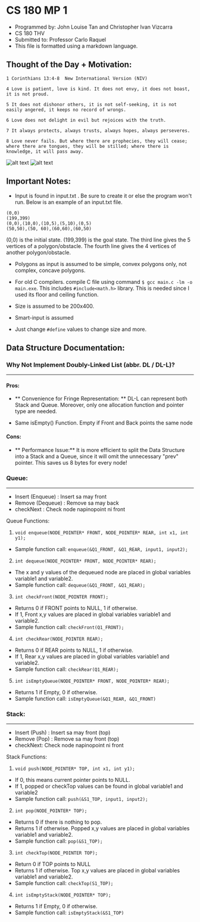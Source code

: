 # CS 180 MP 1
* Programmed by: John Louise Tan and Christopher Ivan Vizcarra
* CS 180 THV
* Submitted to: Professor Carlo Raquel
* This file is formatted using a markdown language.

## Thought of the Day + Motivation:

```
1 Corinthians 13:4-8  New International Version (NIV)

4 Love is patient, love is kind. It does not envy, it does not boast, it is not proud.

5 It does not dishonor others, it is not self-seeking, it is not easily angered, it keeps no record of wrongs.

6 Love does not delight in evil but rejoices with the truth.

7 It always protects, always trusts, always hopes, always perseveres.

8 Love never fails. But where there are prophecies, they will cease; where there are tongues, they will be stilled; where there is knowledge, it will pass away.
```

![alt text](https://scontent-hkg3-1.xx.fbcdn.net/hphotos-xfp1/v/t1.0-9/s720x720/12011275_1078573155488513_5717876656930667884_n.jpg?oh=8e1f98b525f48f2f4beb9829f73dc5b6&oe=5699AF8B)
![alt text](https://scontent-hkg3-1.xx.fbcdn.net/hphotos-xfl1/v/t1.0-9/s720x720/11986324_420068248198844_1413401433763077431_n.jpg?oh=f47c41b5cb595abe72939e1e9ca300cb&oe=569966C8)

## Important Notes:
* Input is found in input.txt . Be sure to create it or else the program won't run. Below is an example of an input.txt file.
```
(0,0)
(199,399)
(0,0),(10,0),(10,5),(5,10),(0,5)
(50,50),(50, 60),(60,60),(60,50)
```
(0,0) is the initial state.
(199,399) is the goal state.
The third line gives the 5 vertices of a polygon/obstacle.
The fourth line gives the 4 vertices of another polygon/obstacle.

* Polygons as input is assumed to be simple, convex polygons only, not complex, concave polygons.

* For old C compilers. compile C file using command `$ gcc main.c -lm -o main.exe`. This includes `#include<math.h>` library. This is needed since I used its floor and ceiling function.

* Size is assumed to be 200x400.

* Smart-input is assumed

* Just change `#define` values to change size and more.

## Data Structure Documentation:
### Why Not Implement Doubly-Linked List (abbr. DL / DL-L)?
---
#### Pros:
  * ** Convenience for Fringe Representation: ** DL-L can represent both Stack and Queue. Moreover, only one allocation function and pointer type are needed.

  * Same isEmpty() Function. Empty if Front and Back points the same node

#### Cons:
  * ** Performance Issue:** It is more efficient to split the Data Structure into a Stack and a Queue, since it will omit the unnecessary "prev" pointer. This saves us 8 bytes for every node!

### Queue:
---
* Insert (Enqueue) : Insert sa may front
* Remove (Dequeue) : Remove sa may back
* checkNext : Check node napinopoint ni front

Queue Functions:

1. `void enqueue(NODE_POINTER* FRONT, NODE_POINTER* REAR, int x1, int y1);`
  * Sample function call: `enqueue(&Q1_FRONT, &Q1_REAR, input1, input2);`
2. `int dequeue(NODE_POINTER* FRONT, NODE_POINTER* REAR);`
  * The x and y values of the dequeued node are placed in global variables variable1 and variable2.
  * Sample function call:
  `dequeue(&Q1_FRONT, &Q1_REAR);`
3. `int checkFront(NODE_POINTER FRONT);`
  * Returns 0 if FRONT points to NULL, 1 if otherwise.
  * If 1, Front x,y values are placed in global variables variable1 and variable2.
  * Sample function call:
  `checkFront(Q1_FRONT);`
4. `int checkRear(NODE_POINTER REAR);`
  * Returns 0 if REAR points to NULL, 1 if otherwise.
  * If 1, Rear x,y values are placed in global variables variable1 and variable2.
  * Sample function call:
  `checkRear(Q1_REAR);`
5. `int isEmptyQueue(NODE_POINTER* FRONT, NODE_POINTER* REAR);`
  * Returns 1 if Empty, 0 if otherwise.
  * Sample function call:
  `isEmptyQueue(&Q1_REAR, &Q1_FRONT)`


### Stack:
---
* Insert (Push) : Insert sa may front (top)
* Remove (Pop) : Remove sa may front (top)
* checkNext: Check node napinopoint ni front

Stack Functions:

1. `void push(NODE_POINTER* TOP, int x1, int y1);`
  * If 0, this means current pointer points to NULL.
  * If 1, popped or checkTop values can be found in global variable1 and variable2
  * Sample function call:
  `push(&S1_TOP, input1, input2);`
2. `int pop(NODE_POINTER* TOP);`
  * Returns 0 if there is nothing to pop.
  * Returns 1 if otherwise. Popped x,y values are placed in global variables variable1 and variable2.
  * Sample function call:
  `pop(&S1_TOP);`
3. `int checkTop(NODE_POINTER TOP);`
  * Return 0 if TOP points to NULL
  * Returns 1 if otherwise. Top x,y values are placed in global variables variable1 and variable2.
  * Sample function call:
  `checkTop(S1_TOP);`
4. `int isEmptyStack(NODE_POINTER* TOP);`
  * Returns 1 if Empty, 0 if otherwise.
  * Sample function call:
  `isEmptyStack(&S1_TOP)`
